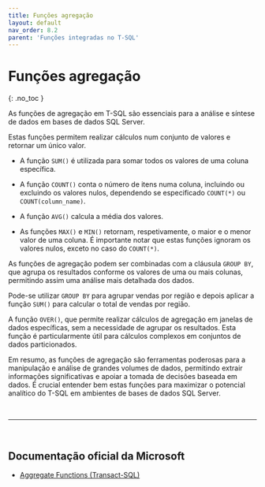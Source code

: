 ```yaml
---
title: Funções agregação
layout: default
nav_order: 8.2
parent: 'Funções integradas no T-SQL'
---
```




# Funções agregação
{: .no_toc }


As funções de agregação em T-SQL são essenciais para a análise e síntese de dados em bases de dados SQL Server. 

Estas funções permitem realizar cálculos num conjunto de valores e retornar um único valor. 

* A função `SUM()` é utilizada para somar todos os valores de uma coluna específica.

* A função `COUNT()` conta o número de itens numa coluna, incluindo ou excluindo os valores nulos, dependendo se especificado `COUNT(*)` ou `COUNT(column_name)`. 

* A função `AVG()` calcula a média dos valores.

* As funções `MAX()` e `MIN()` retornam, respetivamente, o maior e o menor valor de uma coluna. É importante notar que estas funções ignoram os valores nulos, exceto no caso do `COUNT(*)`. 


As funções de agregação podem ser combinadas com a cláusula `GROUP BY`, que agrupa os resultados conforme os valores de uma ou mais colunas, permitindo assim uma análise mais detalhada dos dados.

Pode-se utilizar `GROUP BY` para agrupar vendas por região e depois aplicar a função `SUM()` para calcular o total de vendas por região.

A função `OVER()`, que permite realizar cálculos de agregação em janelas de dados específicas, sem a necessidade de agrupar os resultados. Esta função é particularmente útil para cálculos complexos em conjuntos de dados particionados. 

Em resumo, as funções de agregação são ferramentas poderosas para a manipulação e análise de grandes volumes de dados, permitindo extrair informações significativas e apoiar a tomada de decisões baseada em dados. É crucial entender bem estas funções para maximizar o potencial analítico do T-SQL em ambientes de bases de dados SQL Server.

<br>

---

<br>

##  Documentação oficial da Microsoft

- [Aggregate Functions (Transact-SQL)](https://learn.microsoft.com/en-us/sql/t-sql/functions/aggregate-functions-transact-sql)